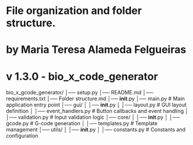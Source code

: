 # File organization and folder structure.
# by Maria Teresa Alameda Felgueiras
# v 1.3.0 - bio_x_code_generator

bio_x_gcode_generator/
│── setup.py
│── README.md
│── requirements.txt
│── Folder structure.md
│── __init__.py
│── main.py                # Main application entry point
│── gui/
│   │── __init__.py
│   │── layout.py          # GUI layout definition
│   │── event_handlers.py  # Button callbacks and event handling
│   │── validation.py      # Input validation logic
│── core/
│   │── __init__.py
│   │── gcode.py           # G-code generation
│   │── templates.py       # Template management
│── utils/
│   │── __init__.py
│   │── constants.py       # Constants and configuration
